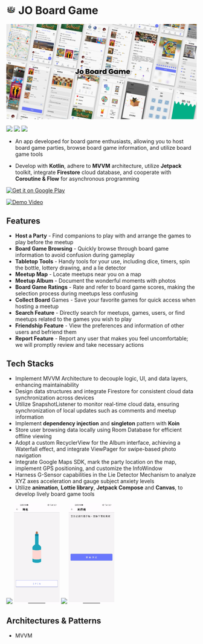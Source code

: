 # <img width="5%" src="art/jo_circle.png"/> JO Board Game

[<img src="art/cover.png"/>](art/cover.png) 

[<img src="https://img.shields.io/badge/version-v1.2.0-blue"/>](https://img.shields.io/badge/version-v1.1.0-blue) 
[<img src = "https://img.shields.io/badge/platform-Android-brightgreen"/>](https://img.shields.io/badge/platform-Android-brightgreen) 
[<img src="https://img.shields.io/badge/kotlin-Language-blue"/>](https://img.shields.io/badge/kotlin-Language-blue)




 
- An app developed for board game enthusiasts, allowing you to host board game parties, browse board game information, and utilize board game tools
  
- Develop with **Kotlin**, adhere to **MVVM** architecture, utilize **Jetpack** toolkit, integrate **Firestore** cloud database, and cooperate with **Coroutine & Flow** for asynchronous programming
  
 <a href='https://play.google.com/store/apps/details?id=com.kappstudio.joboardgame&pcampaignid=pcampaignidMKT-Other-global-all-co-prtnr-py-PartBadge-Mar2515-1' ><img alt='Get it on Google Play' src='https://play.google.com/intl/en_us/badges/static/images/badges/en_badge_web_generic.png'  width="250" height="100" /></a>
  
  <a href='https://youtu.be/F4pF40-fW-g' ><img alt='Demo Video' src='https://firebasestorage.googleapis.com/v0/b/publisher-77e03.appspot.com/o/jodemoyt.PNG?alt=media&token=0eb17c39-e111-4d2a-a583-d7e9f0cf9ba7' /></a>

 
## Features
* **Host a Party** - Find companions to play with and arrange the games to play before the meetup
* **Board Game Browsing** - Quickly browse through board game information to avoid confusion during gameplay
* **Tabletop Tools** - Handy tools for your use, including dice, timers, spin the bottle, lottery drawing, and a lie detector
* **Meetup Map** - Locate meetups near you on a map
* **Meetup Album** - Document the wonderful moments with photos
* **Board Game Ratings** - Rate and refer to board game scores, making the selection process during meetups less confusing
* **Collect Board** Games - Save your favorite games for quick access when hosting a meetup
* **Search Feature** - Directly search for meetups, games, users, or find meetups related to the games you wish to play
* **Friendship Feature** - View the preferences and information of other users and befriend them
* **Report Feature** - Report any user that makes you feel uncomfortable; we will promptly review and take necessary actions
 
## Tech Stacks
* Implement MVVM Architecture to decouple logic, UI, and data layers, enhancing maintainability
* Design data structures and integrate Firestore for consistent cloud data synchronization across devices
* Utilize SnapshotListener to monitor real-time cloud data, ensuring synchronization of local updates such as comments and meetup information
* Implement **dependency injection** and **singleton** pattern with **Koin**
* Store user browsing data locally using Room Database for efficient offline viewing
* Adopt a custom RecyclerView for the Album interface, achieving a Waterfall effect, and integrate ViewPager for swipe-based photo navigation
* Integrate Google Maps SDK, mark the party location on the map, implement GPS positioning, and customize the InfoWindow
* Harness G-Sensor capabilities in the Lie Detector Mechanism to analyze XYZ axes acceleration and gauge subject anxiety levels
* Utilize **animation**, **Lottie library**, **Jetpack Compose** and **Canvas**, to develop lively board game tools




<img src='art/dice.gif' width='24%'/>  <img src = 'art/bottle.gif' width='24%'/>  <img src='art/timer.gif' width='24%'/>  <img src ='art/polygraph.gif' width='24%'/>

## Architectures & Patterns

- MVVM
